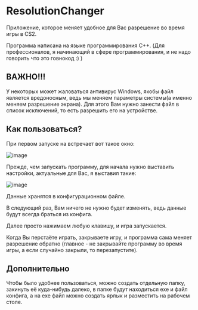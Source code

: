 # ResolutionChanger
Приложение, которое меняет удобное для Вас разрешение во время игры в CS2.

Программа написана на языке программирования C++.
(Для профессионалов, я начинающий в сфере программирования, и не надо говорить что это говнокод :) )

## ВАЖНО!!!
У некоторых может жаловаться антивирус Windows, якобы файл является вредоносным, ведь мы меняем параметры системы(а именно меняем разрешение экрана). Для этого Вам нужно занести файл в список исключений, то есть разрешить его на устройстве.

## Как пользоваться?
При первом запуске на встречает вот такое окно:

![image](https://github.com/crazi4/ResolutionChanger/assets/96055419/afa7f474-37af-4b01-b5bc-2691dd3ba1e3)

Прежде, чем запускать программу, для начала нужно выставить настройки, актуальные для Вас, я выставил такие:

![image](https://github.com/crazi4/ResolutionChanger/assets/96055419/63069f64-0943-4d91-8769-8795631dbc52)

Данные хранятся в конфигурационном файле.

В следующий раз, Вам ничего не нужно будет изменять, ведь данные будут всегда браться из конфига.

Далее просто нажимаем любую клавишу, и игра запускается.

Когда Вы перстаёте играть, закрываете игру, и программа сама меняет разрешение обратно (главное - не закрывайте программу во время игры, а если случайно закрыли, то перезапустите).

## Дополнительно
Чтобы было удобнее пользоваться, можно создать отдельную папку, закинуть её куда-нибудь далеко, в папке будут находиться exe и файл конфига, а на exe файл можно создать ярлык и разместить на рабочем столе.


